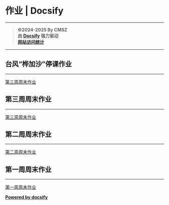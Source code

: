﻿<h1>作业 | Docsify</h1>

---

> **©2024-2025 By CMSZ**  
> **由 [Docsify](https://docsify.js.org/) 强力驱动**  
> [**网站访问统计**](https://umami.acmsz.top/share/9PRtp5s5D0AqW9Hz/hw.acmsz.top)

---

## 台风“桦加沙”停课作业

---

[第三周周末作业](G9S1/9-22.md ":include")
## 第三周周末作业

---

[第三周周末作业](G9S1/3.md ":include")

## 第二周周末作业

---

[第二周周末作业](G9S1/2.md ":include")

## 第一周周末作业

---

[第一周周末作业](G9S1/1.md ":include")

[**Powered by docsify**](https://docsify.js.org)
